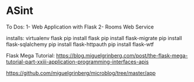 # ASint

To Dos:
1- Web Application with Flask
2- Rooms Web Service

installs:
virtualenv flask
pip install flask
pip install flask-migrate
pip install flask-sqlalchemy
pip install flask-httpauth
pip install flask-wtf



Flask Mega Tutorial:
https://blog.miguelgrinberg.com/post/the-flask-mega-tutorial-part-xxiii-application-programming-interfaces-apis

https://github.com/miguelgrinberg/microblog/tree/master/app
